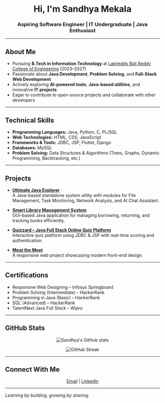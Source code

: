 <h1 align="center">Hi, I'm Sandhya Mekala</h1>
<h3 align="center">Aspiring Software Engineer | IT Undergraduate | Java Enthusiast</h3>

---

## About Me
- Pursuing **B.Tech in Information Technology** at [Lakireddy Bali Reddy College of Engineering](https://www.lbrce.ac.in/) (2023–2027)  
- Passionate about **Java Development**, **Problem Solving**, and **Full-Stack Web Development**  
- Actively exploring **AI-powered tools**, **Java-based utilities**, and innovative **IT projects**  
- Eager to contribute to open-source projects and collaborate with other developers  

---

## Technical Skills
- **Programming Languages:** Java, Python, C, PL/SQL  
- **Web Technologies:** HTML, CSS, JavaScript  
- **Frameworks & Tools:** JDBC, JSP, Flutter, Django  
- **Databases:** MySQL  
- **Problem Solving:** Data Structures & Algorithms (Trees, Graphs, Dynamic Programming, Backtracking, etc.)

---

## Projects
- [**Ultimate Java Explorer**](#)  
  A Java-based standalone system utility with modules for File Management, Task Monitoring, Network Analysis, and AI Chat Assistant.
  
- [**Smart Library Management System**](#)  
  GUI-based Java application for managing borrowing, returning, and tracking books efficiently.
  
- [**Quizzard – Java Full Stack Online Quiz Platform**](#)  
  Interactive quiz platform using JDBC & JSP with real-time scoring and authentication.
  
- [**Meat the Meet**](https://meatthemeet.netlify.app/)  
  A responsive web project showcasing modern front-end design.

---

## Certifications
- Responsive Web Designing – Infosys Springboard  
- Problem Solving (Intermediate) – HackerRank  
- Programming in Java (Basic) – HackerRank  
- SQL (Advanced) – HackerRank  
- TalentNext Java Full Stack – Wipro  

---

## GitHub Stats
<p align="center">
  <img src="https://github-readme-stats.vercel.app/api?username=Sandhya23761A1232&show_icons=true&theme=default" alt="Sandhya's GitHub stats" />
</p>

<p align="center">
  <img src="https://github-readme-streak-stats.demolab.com?user=Sandhya23761A1232&theme=default" alt="GitHub Streak" />
</p>


---

## Connect With Me
<p align="center">
  <a href="mailto:sandhyamekala435@gmail.com">Email</a> |
  <a href="https://www.linkedin.com/in/sandhyamekala">LinkedIn</a>
</p>

---

*Learning by building, growing by sharing.*
